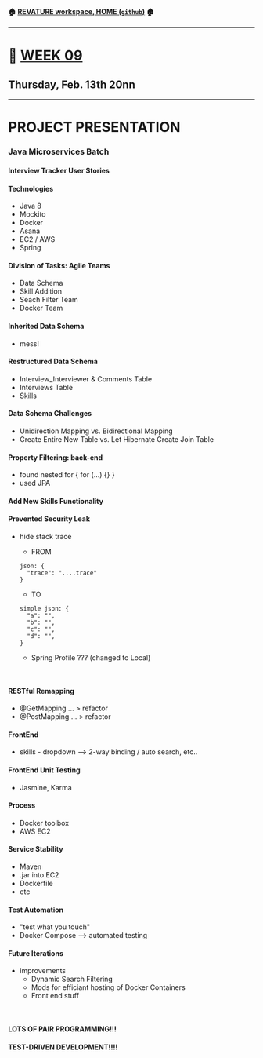 #### :house: [REVATURE workspace, HOME (`github`)](https://github.com/joedonline/REVATURE__workspace)  :house:
---
# :calendar: [WEEK 09](https://github.com/joedonline/REVATURE__workspace/tree/master/WEEK__09)
## Thursday, Feb. 13th 20nn

---
# PROJECT PRESENTATION

### Java Microservices Batch

#### Interview Tracker User Stories

#### Technologies
- Java 8
- Mockito
- Docker
- Asana
- EC2 / AWS
- Spring

#### Division of Tasks: Agile Teams
- Data Schema 
- Skill Addition
- Seach Filter Team
- Docker Team

#### Inherited Data Schema
- mess!

#### Restructured Data Schema
- Interview_Interviewer & Comments Table
- Interviews Table
- Skills

#### Data Schema Challenges
- Unidirection Mapping vs. Bidirectional Mapping
- Create Entire New Table vs. Let Hibernate Create Join Table

#### Property Filtering: back-end
- found nested for { for (...) {} }
- used JPA

#### Add New Skills Functionality

#### Prevented Security Leak
- hide stack trace
  * FROM
  ```
  json: {
    "trace": "....trace"
  }
  ```

  * TO 
  
  ```
  simple json: {
    "a": "",
    "b": "",
    "c": "",
    "d": "",
  }
  ```

  * Spring Profile ??? (changed to Local)

<br>

#### RESTful Remapping
- @GetMapping ... > refactor
- @PostMapping ... > refactor

#### FrontEnd
- skills - dropdown --> 2-way binding / auto search, etc..

#### FrontEnd Unit Testing
- Jasmine, Karma

#### Process
- Docker toolbox
- AWS EC2

#### Service Stability
- Maven
- .jar into EC2
- Dockerfile
- etc

#### Test Automation
- "test what you touch"
- Docker Compose --> automated testing

#### Future Iterations
- improvements
  * Dynamic Search Filtering
  * Mods for efficiant hosting of Docker Containers
  * Front end stuff

<br>

#### LOTS OF PAIR PROGRAMMING!!!
#### TEST-DRIVEN DEVELOPMENT!!!!
